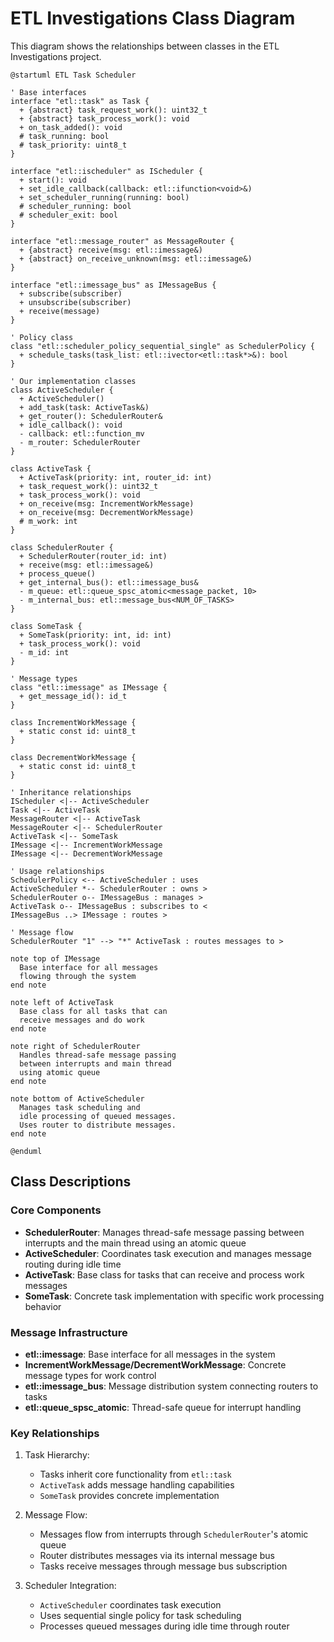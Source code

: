 # ETL Investigations Class Diagram

This diagram shows the relationships between classes in the ETL Investigations project.

```plantuml
@startuml ETL Task Scheduler

' Base interfaces
interface "etl::task" as Task {
  + {abstract} task_request_work(): uint32_t
  + {abstract} task_process_work(): void
  + on_task_added(): void
  # task_running: bool
  # task_priority: uint8_t
}

interface "etl::ischeduler" as IScheduler {
  + start(): void
  + set_idle_callback(callback: etl::ifunction<void>&)
  + set_scheduler_running(running: bool)
  # scheduler_running: bool
  # scheduler_exit: bool
}

interface "etl::message_router" as MessageRouter {
  + {abstract} receive(msg: etl::imessage&)
  + {abstract} on_receive_unknown(msg: etl::imessage&)
}

interface "etl::imessage_bus" as IMessageBus {
  + subscribe(subscriber)
  + unsubscribe(subscriber)
  + receive(message)
}

' Policy class
class "etl::scheduler_policy_sequential_single" as SchedulerPolicy {
  + schedule_tasks(task_list: etl::ivector<etl::task*>&): bool
}

' Our implementation classes
class ActiveScheduler {
  + ActiveScheduler()
  + add_task(task: ActiveTask&)
  + get_router(): SchedulerRouter&
  + idle_callback(): void
  - callback: etl::function_mv
  - m_router: SchedulerRouter
}

class ActiveTask {
  + ActiveTask(priority: int, router_id: int)
  + task_request_work(): uint32_t
  + task_process_work(): void
  + on_receive(msg: IncrementWorkMessage)
  + on_receive(msg: DecrementWorkMessage)
  # m_work: int
}

class SchedulerRouter {
  + SchedulerRouter(router_id: int)
  + receive(msg: etl::imessage&)
  + process_queue()
  + get_internal_bus(): etl::imessage_bus&
  - m_queue: etl::queue_spsc_atomic<message_packet, 10>  
  - m_internal_bus: etl::message_bus<NUM_OF_TASKS>
}

class SomeTask {
  + SomeTask(priority: int, id: int)
  + task_process_work(): void
  - m_id: int
}

' Message types
class "etl::imessage" as IMessage {
  + get_message_id(): id_t
}

class IncrementWorkMessage {
  + static const id: uint8_t
}

class DecrementWorkMessage {
  + static const id: uint8_t
}

' Inheritance relationships
IScheduler <|-- ActiveScheduler
Task <|-- ActiveTask
MessageRouter <|-- ActiveTask
MessageRouter <|-- SchedulerRouter
ActiveTask <|-- SomeTask
IMessage <|-- IncrementWorkMessage
IMessage <|-- DecrementWorkMessage

' Usage relationships
SchedulerPolicy <-- ActiveScheduler : uses
ActiveScheduler *-- SchedulerRouter : owns >
SchedulerRouter o-- IMessageBus : manages >
ActiveTask o-- IMessageBus : subscribes to <
IMessageBus ..> IMessage : routes >

' Message flow
SchedulerRouter "1" --> "*" ActiveTask : routes messages to >

note top of IMessage
  Base interface for all messages
  flowing through the system
end note

note left of ActiveTask
  Base class for all tasks that can
  receive messages and do work
end note

note right of SchedulerRouter
  Handles thread-safe message passing
  between interrupts and main thread
  using atomic queue
end note

note bottom of ActiveScheduler
  Manages task scheduling and
  idle processing of queued messages.
  Uses router to distribute messages.
end note

@enduml
```

## Class Descriptions

### Core Components

- **SchedulerRouter**: Manages thread-safe message passing between interrupts and the main thread using an atomic queue
- **ActiveScheduler**: Coordinates task execution and manages message routing during idle time
- **ActiveTask**: Base class for tasks that can receive and process work messages
- **SomeTask**: Concrete task implementation with specific work processing behavior

### Message Infrastructure

- **etl::imessage**: Base interface for all messages in the system 
- **IncrementWorkMessage/DecrementWorkMessage**: Concrete message types for work control
- **etl::imessage_bus**: Message distribution system connecting routers to tasks
- **etl::queue_spsc_atomic**: Thread-safe queue for interrupt handling

### Key Relationships

1. Task Hierarchy:
   - Tasks inherit core functionality from `etl::task`
   - `ActiveTask` adds message handling capabilities
   - `SomeTask` provides concrete implementation

2. Message Flow:
   - Messages flow from interrupts through `SchedulerRouter`'s atomic queue
   - Router distributes messages via its internal message bus
   - Tasks receive messages through message bus subscription

3. Scheduler Integration:
   - `ActiveScheduler` coordinates task execution
   - Uses sequential single policy for task scheduling
   - Processes queued messages during idle time through router
